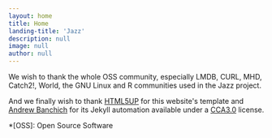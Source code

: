 ```yaml
---
layout: home
title: Home
landing-title: 'Jazz'
description: null
image: null
author: null
---
```


We wish to thank the whole OSS community, especially LMDB, CURL, MHD, Catch2!, World, the GNU Linux and R communities used in the Jazz project.


And we finally wish to thank [HTML5UP](https://html5up.net/) for this website's template and [Andrew Banchich](https://github.com/andrewbanchich/forty-jekyll-theme) for its Jekyll automation available under a [CCA3.0](https://creativecommons.org/licenses/by/3.0/) license.


*[OSS]: Open Source Software
